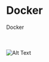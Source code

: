 # Docker
Docker
<br/><br/>
<br/><br/>
![Alt Text](https://drive.google.com/uc?id=1MQLa180MHnL35SrY47JNq7_gBlor9xUe)
